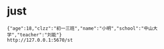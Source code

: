 # just

```text
{"age":18,"clzz":"初一三班","name":"小明","school":"中山大学","teacher":"刘能"}
http://127.0.0.1:5670/st
```